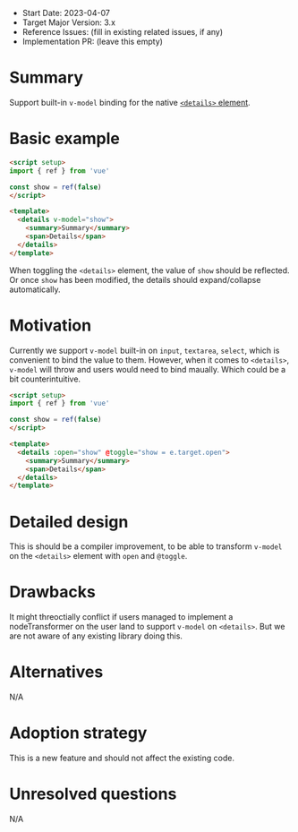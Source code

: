- Start Date: 2023-04-07
- Target Major Version: 3.x
- Reference Issues: (fill in existing related issues, if any)
- Implementation PR: (leave this empty)

# Summary

Support built-in `v-model` binding for the native [`<details>` element](https://developer.mozilla.org/en-US/docs/Web/HTML/Element/details).

# Basic example

```html
<script setup>
import { ref } from 'vue'

const show = ref(false)
</script>

<template>
  <details v-model="show">
    <summary>Summary</summary>
    <span>Details</span>
  </details>
</template>
```

When toggling the `<details>` element, the value of `show` should be reflected. Or once `show` has been modified, the details should expand/collapse automatically. 

# Motivation

Currently we support `v-model` built-in on `input`, `textarea`, `select`, which is convenient to bind the value to them. However, when it comes to `<details>`, `v-model` will throw and users would need to bind maually. Which could be a bit counterintuitive. 

```html
<script setup>
import { ref } from 'vue'

const show = ref(false)
</script>

<template>
  <details :open="show" @toggle="show = e.target.open">
    <summary>Summary</summary>
    <span>Details</span>
  </details>
</template>
```

# Detailed design

This is should be a compiler improvement, to be able to transform `v-model` on the `<details>` element with `open` and `@toggle`.

# Drawbacks

It might threoctially conflict if users managed to implement a nodeTransformer on the user land to support `v-model` on `<details>`. But we are not aware of any existing library doing this.

# Alternatives

N/A

# Adoption strategy

This is a new feature and should not affect the existing code.

# Unresolved questions

N/A
